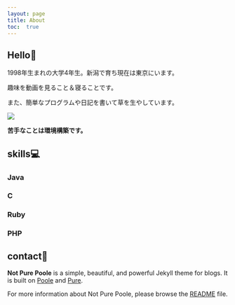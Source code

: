 ```yaml
---
layout: page
title: About
toc:  true
---
```


## Hello👋

1998年生まれの大学4年生。新潟で育ち現在は東京にいます。

趣味を動画を見ること＆寝ることです。

また、簡単なプログラムや日記を書いて草を生やしています。

<img src="https://grass-graph.moshimo.works/images/taku0622.png">

**苦手なことは環境構築です。**

##  skills💻

### <i class="fab fa-java" style="font-size:1.2em;"></i> Java
### <i class="fas fa-copyright" style="font-size:1.2em;"></i> C
### <i class="fas fa-gem" style="font-size:1.0em;"></i> Ruby
### <i class="fab fa-php" style="font-size:1.2em;"></i> PHP

<i class="fas fa-gem"></i>
## contact🤝

**Not Pure Poole** is a simple, beautiful, and powerful Jekyll theme for blogs. It is built on [Poole](https://github.com/poole/poole) and [Pure](https://purecss.io/).

For more information about Not Pure Poole, please browse the [README](https://github.com/vszhub/not-pure-poole) file.
